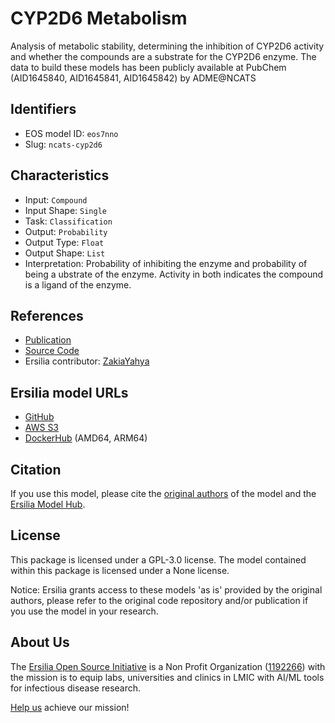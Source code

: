 # CYP2D6 Metabolism

Analysis of metabolic stability, determining the inhibition of CYP2D6 activity and whether the compounds are a substrate for the CYP2D6 enzyme. The data to build these models has been publicly available at PubChem (AID1645840, AID1645841, AID1645842) by ADME@NCATS

## Identifiers

* EOS model ID: `eos7nno`
* Slug: `ncats-cyp2d6`

## Characteristics

* Input: `Compound`
* Input Shape: `Single`
* Task: `Classification`
* Output: `Probability`
* Output Type: `Float`
* Output Shape: `List`
* Interpretation: Probability of inhibiting the enzyme and probability of being a ubstrate of the enzyme. Activity in both indicates the compound is a ligand of the enzyme.

## References

* [Publication](https://dmd.aspetjournals.org/content/49/9/822)
* [Source Code](https://github.com/ncats/ncats-adme)
* Ersilia contributor: [ZakiaYahya](https://github.com/ZakiaYahya)

## Ersilia model URLs
* [GitHub](https://github.com/ersilia-os/eos7nno)
* [AWS S3](https://ersilia-models-zipped.s3.eu-central-1.amazonaws.com/eos7nno.zip)
* [DockerHub](https://hub.docker.com/r/ersiliaos/eos7nno) (AMD64, ARM64)

## Citation

If you use this model, please cite the [original authors](https://dmd.aspetjournals.org/content/49/9/822) of the model and the [Ersilia Model Hub](https://github.com/ersilia-os/ersilia/blob/master/CITATION.cff).

## License

This package is licensed under a GPL-3.0 license. The model contained within this package is licensed under a None license.

Notice: Ersilia grants access to these models 'as is' provided by the original authors, please refer to the original code repository and/or publication if you use the model in your research.

## About Us

The [Ersilia Open Source Initiative](https://ersilia.io) is a Non Profit Organization ([1192266](https://register-of-charities.charitycommission.gov.uk/charity-search/-/charity-details/5170657/full-print)) with the mission is to equip labs, universities and clinics in LMIC with AI/ML tools for infectious disease research.

[Help us](https://www.ersilia.io/donate) achieve our mission!
